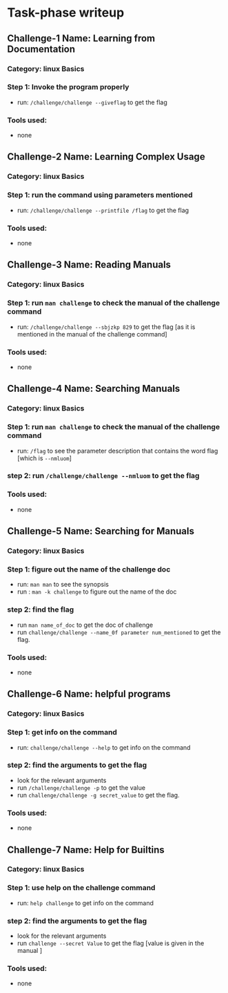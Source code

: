 # Task-phase writeup
## Challenge-1 Name: Learning from Documentation

### Category: linux Basics

### Step 1: Invoke the program properly
- run: `/challenge/challenge --giveflag` to get the flag

### Tools used:
- none

## Challenge-2 Name: Learning Complex Usage

### Category: linux Basics

### Step 1: run the command using parameters mentioned
- run: `/challenge/challenge --printfile /flag` to get the flag

### Tools used:
- none


## Challenge-3 Name: Reading Manuals

### Category: linux Basics

### Step 1: run `man challenge` to check the manual of the challenge command
- run: `/challenge/challenge --sbjzkp 829` to get the flag [as it is mentioned in the manual of the challenge command]

### Tools used:
- none

## Challenge-4 Name: Searching Manuals

### Category: linux Basics

### Step 1: run `man challenge` to check the manual of the challenge command
- run: `/flag` to see the parameter description that contains the word flag [which is `--nmluom`]

### step 2: run `/challenge/challenge --nmluom` to get the flag

### Tools used:
- none

## Challenge-5 Name: Searching for Manuals

### Category: linux Basics

### Step 1: figure out the name of the challenge doc
- run: `man man` to see the synopsis 
- run : `man -k challenge` to figure out the name of the doc
### step 2: find the flag
- run `man name_of_doc` to get the doc of challenge
- run `challenge/challenge --name_0f parameter num_mentioned` to get the flag.

### Tools used:
- none

## Challenge-6 Name: helpful programs

### Category: linux Basics

### Step 1: get info on the command
- run: `challenge/challenge --help` to get info on the command
### step 2: find the arguments to get the flag
- look for the relevant arguments
- run `/challenge/challenge -p` to get the value
- run `challenge/challenge -g secret_value` to get the flag.

### Tools used:
- none

## Challenge-7 Name: Help for Builtins

### Category: linux Basics

### Step 1: use help on the challenge command
- run: `help challenge` to get info on the command
### step 2: find the arguments to get the flag
- look for the relevant arguments
- run `challenge --secret Value` to get the flag [value is given in the manual ]

### Tools used:
- none